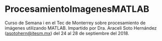 # ProcesamientoImagenesMATLAB
Curso de Semana i en el Tec de Monterrey sobre procesamiento de imágenes utilizando MATLAB. Impartido por Dra. Araceli Soto Hernández (asotohern@itesm.mx) del 24 al 28 de septiembre del 2018.
